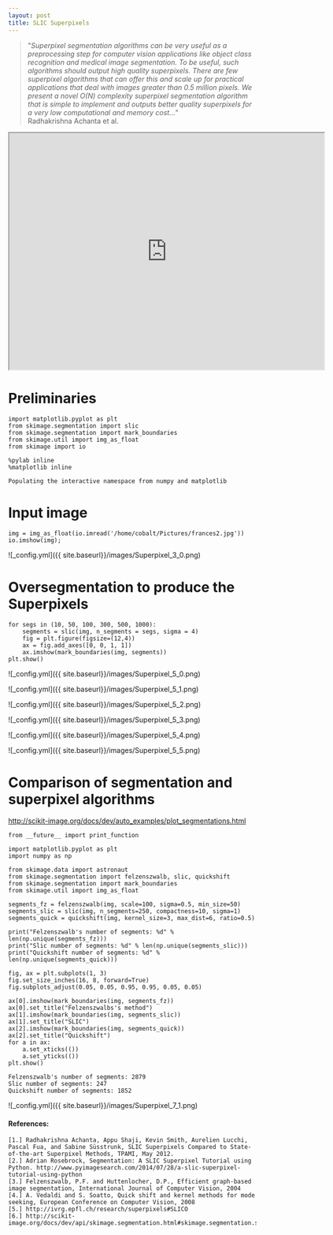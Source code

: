 ```yaml
---
layout: post
title: SLIC Superpixels 
---
```


> "*Superpixel segmentation algorithms can be very useful as a preprocessing step for computer vision applications like object class recognition and medical image segmentation. To be useful, such algorithms should output high quality superpixels. There are few superpixel algorithms that can offer this and scale up for practical applications that deal with images greater than 0.5 million pixels. We present a novel O(N) complexity superpixel segmentation algorithm that is simple to implement and outputs better quality superpixels for a very low computational and memory cost...*"  
                                       Radhakrishna Achanta et al.
 


<iframe src="https://docs.google.com/a/dlsu.edu.ph/file/d/0B6GYu_QtcFzQemhPSXZFM2REZGc/preview" width="640" height="480"></iframe>


# Preliminaries


    import matplotlib.pyplot as plt
    from skimage.segmentation import slic
    from skimage.segmentation import mark_boundaries
    from skimage.util import img_as_float
    from skimage import io
    
    %pylab inline
    %matplotlib inline 

    Populating the interactive namespace from numpy and matplotlib


# Input image


    img = img_as_float(io.imread('/home/cobalt/Pictures/frances2.jpg'))
    io.imshow(img);


![_config.yml]({{ site.baseurl}}/images/Superpixel_3_0.png)


# Oversegmentation to produce the Superpixels


    for segs in (10, 50, 100, 300, 500, 1000):
        segments = slic(img, n_segments = segs, sigma = 4)
        fig = plt.figure(figsize=(12,4))
        ax = fig.add_axes([0, 0, 1, 1])
        ax.imshow(mark_boundaries(img, segments)) 
    plt.show()


![_config.yml]({{ site.baseurl}}/images/Superpixel_5_0.png)



![_config.yml]({{ site.baseurl}}/images/Superpixel_5_1.png)



![_config.yml]({{ site.baseurl}}/images/Superpixel_5_2.png)



![_config.yml]({{ site.baseurl}}/images/Superpixel_5_3.png)



![_config.yml]({{ site.baseurl}}/images/Superpixel_5_4.png)



![_config.yml]({{ site.baseurl}}/images/Superpixel_5_5.png)


# Comparison of segmentation and superpixel algorithms

http://scikit-image.org/docs/dev/auto_examples/plot_segmentations.html


    from __future__ import print_function
    
    import matplotlib.pyplot as plt
    import numpy as np
    
    from skimage.data import astronaut
    from skimage.segmentation import felzenszwalb, slic, quickshift
    from skimage.segmentation import mark_boundaries
    from skimage.util import img_as_float
    
    segments_fz = felzenszwalb(img, scale=100, sigma=0.5, min_size=50)
    segments_slic = slic(img, n_segments=250, compactness=10, sigma=1)
    segments_quick = quickshift(img, kernel_size=3, max_dist=6, ratio=0.5)
    
    print("Felzenszwalb's number of segments: %d" % len(np.unique(segments_fz)))
    print("Slic number of segments: %d" % len(np.unique(segments_slic)))
    print("Quickshift number of segments: %d" % len(np.unique(segments_quick)))
    
    fig, ax = plt.subplots(1, 3)
    fig.set_size_inches(16, 8, forward=True)
    fig.subplots_adjust(0.05, 0.05, 0.95, 0.95, 0.05, 0.05)
    
    ax[0].imshow(mark_boundaries(img, segments_fz))
    ax[0].set_title("Felzenszwalbs's method")
    ax[1].imshow(mark_boundaries(img, segments_slic))
    ax[1].set_title("SLIC")
    ax[2].imshow(mark_boundaries(img, segments_quick))
    ax[2].set_title("Quickshift")
    for a in ax:
        a.set_xticks(())
        a.set_yticks(())
    plt.show()

    Felzenszwalb's number of segments: 2879
    Slic number of segments: 247
    Quickshift number of segments: 1852



![_config.yml]({{ site.baseurl}}/images/Superpixel_7_1.png)


#### References:
    
    [1.] Radhakrishna Achanta, Appu Shaji, Kevin Smith, Aurelien Lucchi, Pascal Fua, and Sabine Süsstrunk, SLIC Superpixels Compared to State-of-the-art Superpixel Methods, TPAMI, May 2012.
    [2.] Adrian Rosebrock, Segmentation: A SLIC Superpixel Tutorial using Python. http://www.pyimagesearch.com/2014/07/28/a-slic-superpixel-tutorial-using-python
    [3.] Felzenszwalb, P.F. and Huttenlocher, D.P., Efficient graph-based image segmentation, International Journal of Computer Vision, 2004
    [4.] A. Vedaldi and S. Soatto, Quick shift and kernel methods for mode seeking, European Conference on Computer Vision, 2008
    [5.] http://ivrg.epfl.ch/research/superpixels#SLICO
    [6.] http://scikit-image.org/docs/dev/api/skimage.segmentation.html#skimage.segmentation.slic
